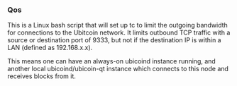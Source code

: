 ### Qos ###

This is a Linux bash script that will set up tc to limit the outgoing bandwidth for connections to the Ubitcoin network. It limits outbound TCP traffic with a source or destination port of 9333, but not if the destination IP is within a LAN (defined as 192.168.x.x).

This means one can have an always-on ubicoind instance running, and another local ubicoind/ubicoin-qt instance which connects to this node and receives blocks from it.
